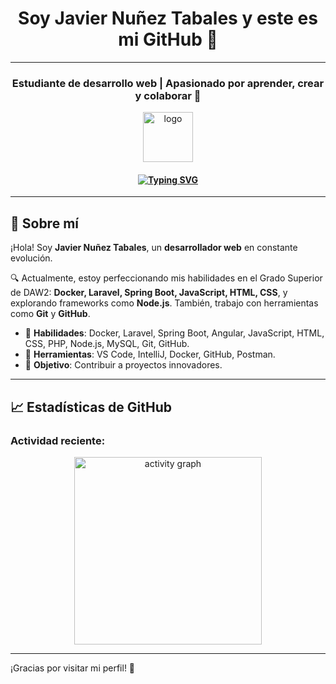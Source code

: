 <h1 align="center">Soy Javier Nuñez Tabales y este es mi GitHub 👋</h1>
<hr>

<h3 align="center">Estudiante de desarrollo web | Apasionado por aprender, crear y colaborar 🚀</h3>

<p align="center">
  <img src="https://github.com/user-attachments/assets/d98747d4-d9fa-4a98-b4f7-5bfebe2bf52e" width="80" alt="logo"/>
</p>

<h4 align="center">
  <a href="https://git.io/typing-svg">
    <img src="https://readme-typing-svg.demolab.com?font=Fira+Code&size=16&pause=2000&center=true&vCenter=true&width=800&color=26F766&lines=La+programación+es+mi+pasión+%F0%9F%92%BB" alt="Typing SVG" />
  </a>
</h4>

<hr>

## 🚀 Sobre mí

¡Hola! Soy **Javier Nuñez Tabales**, un **desarrollador web** en constante evolución.

🔍 Actualmente, estoy perfeccionando mis habilidades en el Grado Superior de DAW2: **Docker, Laravel, Spring Boot, JavaScript, HTML, CSS**, y explorando frameworks como **Node.js**. También, trabajo con herramientas como **Git** y **GitHub**.

- 🌱 **Habilidades**: Docker, Laravel, Spring Boot, Angular, JavaScript, HTML, CSS, PHP, Node.js, MySQL, Git, GitHub.
- 🔧 **Herramientas**: VS Code, IntelliJ, Docker, GitHub, Postman.
- 🎯 **Objetivo**: Contribuir a proyectos innovadores.

<hr>

## 📈 Estadísticas de GitHub

### Actividad reciente:
<div align="center">
  <img src="https://github-readme-activity-graph.vercel.app/graph?username=javinunezzz&radius=16&theme=react&area=true&order=5" height="300" alt="activity graph" />
</div>

<hr>

¡Gracias por visitar mi perfil! 🚀
